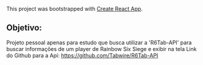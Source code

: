 This project was bootstrapped with [Create React App](https://github.com/facebook/create-react-app).

## Objetivo:
Projeto pessoal apenas para estudo que busca utilizar a 'R6Tab-API' para buscar informações de um player de Rainbow Six Siege e exibir na tela
Link do Github para a Api: https://github.com/Tabwire/R6Tab-API
